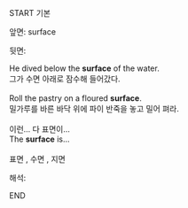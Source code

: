 START
기본

앞면:
surface


뒷면:
<div>He dived below the <strong>surface</strong> of the water. </div><div><div>그가 수면 아래로 잠수해 들어갔다.<br><br><div>Roll the pastry on a floured <strong>surface</strong>. </div><div><div>밀가루를 바른 바닥 위에 파이 반죽을 놓고 밀어 펴라.<br><br><div><div>이런... 다 표면이...</div></div><div><div>The <strong>surface</strong> is... <br></div></div><br>표면 , 수면 , 지면</div></div></div></div>


해석:

END